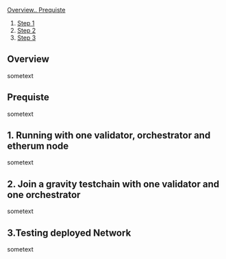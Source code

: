 [ Overview.. ](#over)
[ Prequiste ](#pre)
1. [Step 1](#step1)
2. [Step 2](#step2)
3. [Step 3](#step3)



<a name="over"></a>
##  Overview

sometext

<a name="pre"></a>
##  Prequiste

sometext

<a name="step1"></a>
## 1. Running with one validator, orchestrator and etherum node

sometext

<a name="step2"></a>
## 2. Join a gravity testchain with one validator and one orchestrator

sometext

<a name="step3"></a>
## 3.Testing deployed Network

sometext


